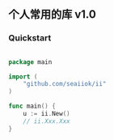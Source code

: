 ## 个人常用的库 v1.0

### Quickstart

```Go

package main

import (
	"github.com/seaiiok/ii"
)

func main() {
	u := ii.New()
	// ii.Xxx.Xxx
}